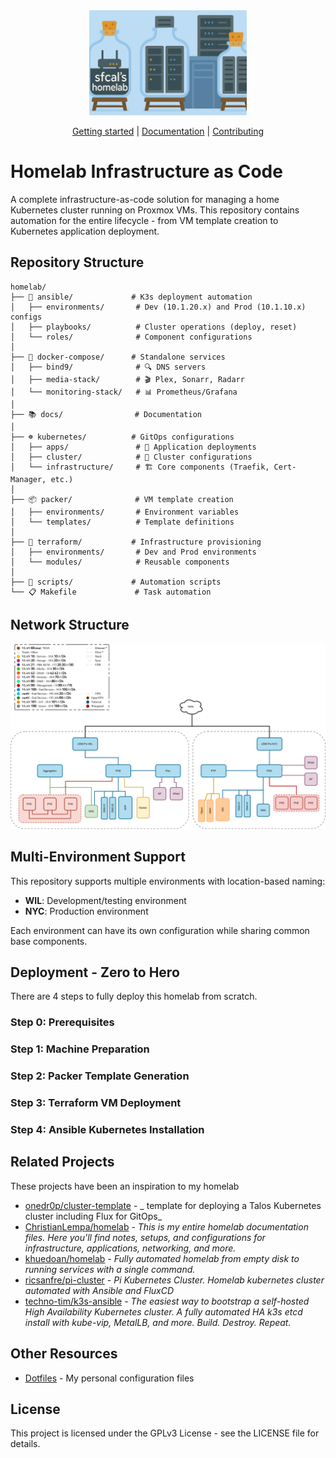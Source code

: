 <div align="center">
  <picture>
    <source media="(prefers-color-scheme: dark)" srcset="docs/assets/banner.png">
    <source media="(prefers-color-scheme: light)" srcset="docs/assets/banner.png">
    <img alt="Homelab Infrastructure as Code: Complete automation for your home Kubernetes cluster"
         src="docs/assets/banner.png"
         width="50%">
  </picture>

[Getting started] | [Documentation] | [Contributing]
</div>

[Getting Started]: #get-started
[Documentation]: https://homelab.samuel.computer
[Contributing]: CONTRIBUTING.md

# Homelab Infrastructure as Code

A complete infrastructure-as-code solution for managing a home Kubernetes cluster running on Proxmox VMs. This repository contains automation for the entire lifecycle - from VM template creation to Kubernetes application deployment.

## Repository Structure
```
homelab/
├── 🔄 ansible/             # K3s deployment automation
│   ├── environments/       # Dev (10.1.20.x) and Prod (10.1.10.x) configs
│   ├── playbooks/          # Cluster operations (deploy, reset)
│   └── roles/              # Component configurations
│
├── 🐳 docker-compose/      # Standalone services
│   ├── bind9/              # 🔍 DNS servers
│   ├── media-stack/        # 🎬 Plex, Sonarr, Radarr
│   └── monitoring-stack/   # 📊 Prometheus/Grafana
│
├── 📚 docs/                # Documentation
│
├── ☸️ kubernetes/          # GitOps configurations
│   ├── apps/               # 📱 Application deployments
│   ├── cluster/            # 🧩 Cluster configurations
│   └── infrastructure/     # 🏗️ Core components (Traefik, Cert-Manager, etc.)
│
├── 📦 packer/              # VM template creation
│   ├── environments/       # Environment variables
│   └── templates/          # Template definitions
│
├── 🏢 terraform/           # Infrastructure provisioning
│   ├── environments/       # Dev and Prod environments
│   └── modules/            # Reusable components
│
├── 📜 scripts/             # Automation scripts
└── 📋 Makefile             # Task automation
```

## Network Structure
![Network](docs/assets/network.drawio.svg)

## Multi-Environment Support

This repository supports multiple environments with location-based naming:

- **WIL**: Development/testing environment
- **NYC**: Production environment

Each environment can have its own configuration while sharing common base components.

## Deployment - Zero to Hero

There are 4 steps to fully deploy this homelab from scratch.

### Step 0: Prerequisites
### Step 1: Machine Preparation
### Step 2: Packer Template Generation
### Step 3: Terraform VM Deployment
### Step 4: Ansible Kubernetes Installation

## Related Projects

These projects have been an inspiration to my homelab

- [onedr0p/cluster-template](https://github.com/onedr0p/cluster-template) - _ template for deploying a Talos Kubernetes cluster including Flux for GitOps_
- [ChristianLempa/homelab](https://github.com/ChristianLempa/homelab) - _This is my entire homelab documentation files. Here you'll find notes, setups, and configurations for infrastructure, applications, networking, and more._
- [khuedoan/homelab](https://github.com/khuedoan/homelab) - _Fully automated homelab from empty disk to running services with a single command._
- [ricsanfre/pi-cluster](https://github.com/ricsanfre/pi-cluster) - _Pi Kubernetes Cluster. Homelab kubernetes cluster automated with Ansible and FluxCD_
- [techno-tim/k3s-ansible](https://github.com/techno-tim/k3s-ansible) - _The easiest way to bootstrap a self-hosted High Availability Kubernetes cluster. A fully automated HA k3s etcd install with kube-vip, MetalLB, and more. Build. Destroy. Repeat._

## Other Resources

- [Dotfiles](https://github.com/sfcal/.home) - My personal configuration files

## License

This project is licensed under the GPLv3 License - see the LICENSE file for details.
